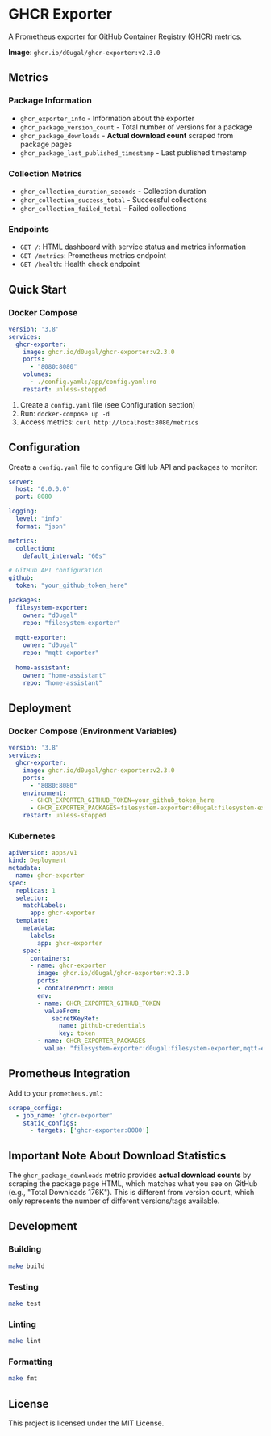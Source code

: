 # GHCR Exporter

A Prometheus exporter for GitHub Container Registry (GHCR) metrics.

**Image**: `ghcr.io/d0ugal/ghcr-exporter:v2.3.0`

## Metrics

### Package Information
- `ghcr_exporter_info` - Information about the exporter
- `ghcr_package_version_count` - Total number of versions for a package
- `ghcr_package_downloads` - **Actual download count** scraped from package pages
- `ghcr_package_last_published_timestamp` - Last published timestamp

### Collection Metrics
- `ghcr_collection_duration_seconds` - Collection duration
- `ghcr_collection_success_total` - Successful collections
- `ghcr_collection_failed_total` - Failed collections

### Endpoints
- `GET /`: HTML dashboard with service status and metrics information
- `GET /metrics`: Prometheus metrics endpoint
- `GET /health`: Health check endpoint

## Quick Start

### Docker Compose

```yaml
version: '3.8'
services:
  ghcr-exporter:
    image: ghcr.io/d0ugal/ghcr-exporter:v2.3.0
    ports:
      - "8080:8080"
    volumes:
      - ./config.yaml:/app/config.yaml:ro
    restart: unless-stopped
```

1. Create a `config.yaml` file (see Configuration section)
2. Run: `docker-compose up -d`
3. Access metrics: `curl http://localhost:8080/metrics`

## Configuration

Create a `config.yaml` file to configure GitHub API and packages to monitor:

```yaml
server:
  host: "0.0.0.0"
  port: 8080

logging:
  level: "info"
  format: "json"

metrics:
  collection:
    default_interval: "60s"

# GitHub API configuration
github:
  token: "your_github_token_here"

packages:
  filesystem-exporter:
    owner: "d0ugal"
    repo: "filesystem-exporter"
  
  mqtt-exporter:
    owner: "d0ugal"
    repo: "mqtt-exporter"
  
  home-assistant:
    owner: "home-assistant"
    repo: "home-assistant"
```

## Deployment

### Docker Compose (Environment Variables)

```yaml
version: '3.8'
services:
  ghcr-exporter:
    image: ghcr.io/d0ugal/ghcr-exporter:v2.3.0
    ports:
      - "8080:8080"
    environment:
      - GHCR_EXPORTER_GITHUB_TOKEN=your_github_token_here
      - GHCR_EXPORTER_PACKAGES=filesystem-exporter:d0ugal:filesystem-exporter,mqtt-exporter:d0ugal:mqtt-exporter
    restart: unless-stopped
```

### Kubernetes

```yaml
apiVersion: apps/v1
kind: Deployment
metadata:
  name: ghcr-exporter
spec:
  replicas: 1
  selector:
    matchLabels:
      app: ghcr-exporter
  template:
    metadata:
      labels:
        app: ghcr-exporter
    spec:
      containers:
      - name: ghcr-exporter
        image: ghcr.io/d0ugal/ghcr-exporter:v2.3.0
        ports:
        - containerPort: 8080
        env:
        - name: GHCR_EXPORTER_GITHUB_TOKEN
          valueFrom:
            secretKeyRef:
              name: github-credentials
              key: token
        - name: GHCR_EXPORTER_PACKAGES
          value: "filesystem-exporter:d0ugal:filesystem-exporter,mqtt-exporter:d0ugal:mqtt-exporter"
```

## Prometheus Integration

Add to your `prometheus.yml`:

```yaml
scrape_configs:
  - job_name: 'ghcr-exporter'
    static_configs:
      - targets: ['ghcr-exporter:8080']
```

## Important Note About Download Statistics

The `ghcr_package_downloads` metric provides **actual download counts** by scraping the package page HTML, which matches what you see on GitHub (e.g., "Total Downloads 176K"). This is different from version count, which only represents the number of different versions/tags available.

## Development

### Building

```bash
make build
```

### Testing

```bash
make test
```

### Linting

```bash
make lint
```

### Formatting

```bash
make fmt
```

## License

This project is licensed under the MIT License.